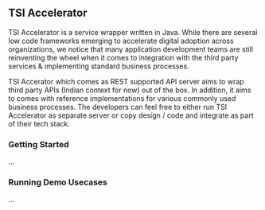 ## TSI Accelerator

TSI Accelerator is a service wrapper written in Java. While there are several low code frameworks emerging to accelerate digital adoption across organizations, we notice that many application development teams are still reinventing the wheel when it comes to integration with the third party services & implementing standard business processes.

TSI Accerator which comes as REST supported API server aims to wrap third party APIs (Indian context for now) out of the box. In addition, it aims to comes with reference implementations for various commonly used business processes. The developers can feel free to either run TSI Accelerator as separate server or copy design / code and integrate as part of their tech stack. 

### Getting Started

...

### Running Demo Usecases

...